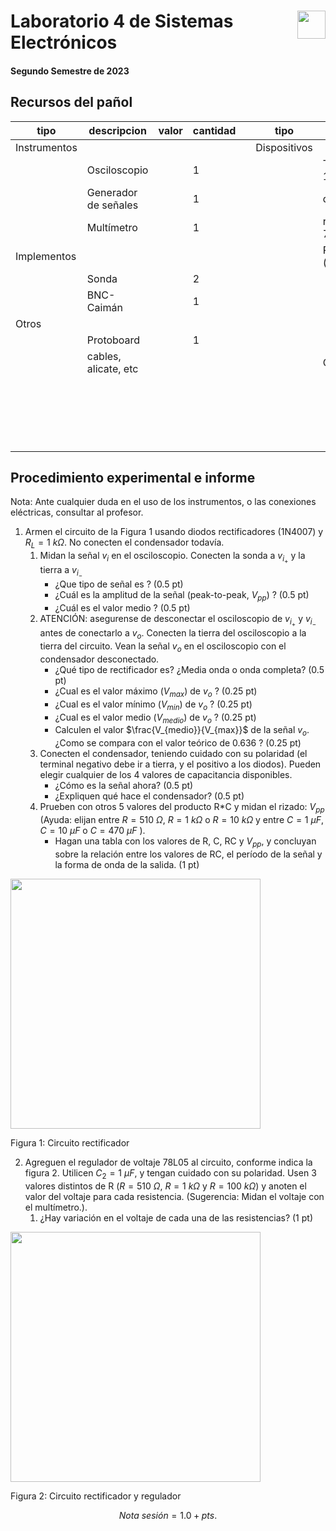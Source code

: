 # <img src="https://julianodb.github.io/SISTEMAS_ELECTRONICOS_PARA_INGENIERIA_BIOMEDICA/img/logo_fing.png?raw=true" align="right" height="45"> Laboratorio 4 de Sistemas Electrónicos
#### Segundo Semestre de 2023

## Recursos del pañol

| tipo | descripcion | valor | cantidad | | tipo | descripcion | valor | cantidad |
| -- | -- | -- | -- | --| -- | -- | -- | -- |
| Instrumentos |  |  |  | | Dispositivos |  |  |  |
|  | Osciloscopio |  | 1 | |  | Transformador 12V |  | 1 |
|  | Generador de señales |  | 1 | |  | diodo 1N4007 |  | 5 |
|  | Multímetro |  | 1 | |  | regulador 78L05 |  | 1 |
| Implementos |  |  |  | |  | Resistencias (Ω) |  |  |
|  | Sonda |  | 2 | |  |  | 510 | 1 |
|  | BNC-Caimán |  | 1 | |  |  | 1k | 1 |
| Otros |  |  |  | |  | | 10k | 2 |
| | Protoboard |  | 1 | |  | | 100k | 1 |
| | cables, alicate, etc |  | | |  |Capacitores |  |  |
|  |  |  |  | |  |  | 1 μF | 1 |
| |  |  | | |  | | 10 μF | 1 |
| |  |  | | |  | | 470 μF | 1 |

## Procedimiento experimental e informe

Nota: Ante cualquier duda en el uso de los instrumentos, o las conexiones eléctricas, consultar al profesor.

1. Armen el circuito de la Figura 1 usando diodos rectificadores (1N4007) y $R_L = 1\ k\Omega$. No conecten el condensador todavía.
   1. Midan la señal $v_i$ en el osciloscopio. Conecten la sonda a $v_{i_+}$ y la tierra a $v_{i_-}$ 
      - ¿Que tipo de señal es ? (0.5 pt) 
      - ¿Cuál es la amplitud de la señal (peak-to-peak, $V_{pp}$) ? (0.5 pt) 
      - ¿Cuál es el valor medio ? (0.5 pt) 
   1. ATENCIÓN: asegurense de desconectar el osciloscopio de $v_{i_+}$ y $v_{i_-}$ antes de conectarlo a $v_o$. Conecten la tierra del osciloscopio a la tierra del circuito. Vean la señal $v_o$ en el osciloscopio con el condensador desconectado. 
      - ¿Qué tipo de rectificador es? ¿Media onda o onda completa? (0.5 pt)
      - ¿Cual es el valor máximo ($V_{max}$) de $v_o$ ? (0.25 pt) 
      - ¿Cual es el valor mínimo ($V_{min}$) de $v_o$ ? (0.25 pt) 
      - ¿Cual es el valor medio ($V_{medio}$) de $v_o$ ? (0.25 pt) 
      - Calculen el valor $\frac{V_{medio}}{V_{max}}$ de la señal $v_o$. ¿Como se compara con el valor teórico de 0.636 ? (0.25 pt) 
   1. Conecten el condensador, teniendo cuidado con su polaridad (el terminal negativo debe ir a tierra, y el positivo a los diodos). Pueden elegir cualquier de los 4 valores de capacitancia disponibles.
      - ¿Cómo es la señal ahora? (0.5 pt) 
      - ¿Expliquen qué hace el condensador? (0.5 pt)
   1. Prueben con otros 5 valores del producto R*C y midan el rizado: $V_{pp}$ (Ayuda: elijan entre $R=510\ \Omega$, $R=1\ k\Omega$ o $R=10\ k\Omega$ y entre $C=1\ \mu F$, $C=10\ \mu F$ o $C=470\ \mu F$ ).
      - Hagan una tabla con los valores de R, C, RC y $V_{pp}$, y concluyan sobre la relación entre los valores de RC, el período de la señal y la forma de onda de la salida. (1 pt)

  <img src="https://julianodb.github.io/electronic_circuits_diagrams/full_bridge_rectifier.png" width="400">

  Figura 1: Circuito rectificador
  
2. Agreguen el regulador de voltaje 78L05 al circuito, conforme indica la figura 2. Utilicen $C_2 = 1\ \mu F$, y tengan cuidado con su polaridad. Usen 3 valores distintos de R ($R=510\ \Omega$, $R=1\ k\Omega$ y $R=100\ k\Omega$) y anoten el valor del voltaje para cada resistencia. (Sugerencia: Midan el voltaje con el multímetro.). 
   1. ¿Hay variación en el voltaje de cada una de las resistencias? (1 pt)

  <img src="https://julianodb.github.io/electronic_circuits_diagrams/full_bridge_and_7805.png" width="400">

  Figura 2: Circuito rectificador y regulador

$$ Nota\ sesión = 1.0 + pts. $$